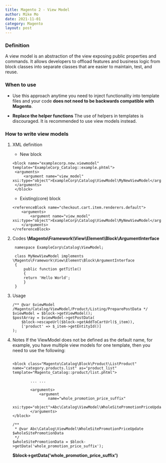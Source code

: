 ```yaml
---
title: Magento 2 - View Model
author: Mike Mo
date: 2021-11-01
category: Magento
layout: post
---
```


### Definition

A view model is an abstraction of the view exposing public properties and commands. It allows developers to offload features and business logic from block classes into separate classes that are easier to maintain, test, and reuse.

### When to use

- Use this approach anytime you need to inject functionality into template files and your code <strong>does not need to be backwards compatible with Magento</strong>.

- <strong>Replace the helper functions</strong>
The use of helpers in templates is discouraged. It is recommended to use view models instead.

### How to write view models

1. XML definition
   - New block
   ```
   <block name="examplecorp.new.viewmodel" template="ExampleCorp_Catalog::example.phtml">
    <arguments>
        <argument name="view_model" xsi:type="object">ExampleCorp\Catalog\ViewModel\MyNewViewModel</argument>
    </arguments>
    </block>
    ```

    - Existing(core) block
    ```
    <referenceBlock name="checkout.cart.item.renderers.default">
        <arguments>
            <argument name="view_model" xsi:type="object">ExampleCorp\Catalog\ViewModel\MyNewViewModel</argument>
        </arguments>
    </referenceBlock>
    ```

2. Codes
    <strong> \Magento\Framework\View\Element\Block\ArgumentInterface</strong>
   ```
    namespace ExampleCorp\Catalog\ViewModel;

    class MyNewViewModel implements \Magento\Framework\View\Element\Block\ArgumentInterface
    {
        public function getTitle()
        {
        return 'Hello World';
        }
    }
   ```

3. Usage
    ```
    /** @var $viewModel /Magento/Catalog/ViewModel/Product/Listing/PreparePostData */
    $viewModel = $block->getViewModel();
    $postArray = $viewModel->getPostData(
        $block->escapeUrl($block->getAddToCartUrl($_item)),
        ['product' => $_item->getEntityId()]
    );
    ```

4. Notes
    If the ViewModel does not be defined as the default name, for example, you have multiple view models for one template, then you need to use the following:

    ``` 

    <block class="Magento\Catalog\Block\Product\ListProduct" name="category.products.list" as="product_list" template="Magento_Catalog::product/list.phtml">

            ... ...

            <arguments>
                <argument
                    name="whole_promotion_price_suffix"
                    xsi:type="object">Abc\Catalog\ViewModel\WholeSitePromotionPriceUpdate</argument>
            </arguments>
    </block>

    /**
     * @var Abc\Catalog\ViewModel\WholeSitePromotionPriceUpdate $wholeSitePromotionData
     */
    $wholeSitePromotionData = $block->getData('whole_promotion_price_suffix');
    ```
    <strong>$block->getData('whole_promotion_price_suffix')</strong>
